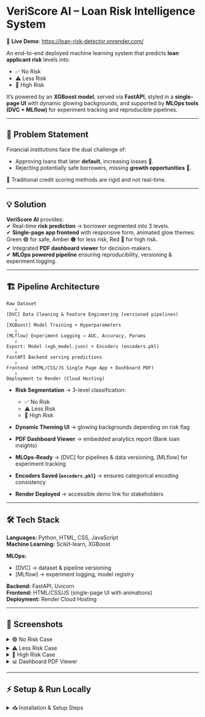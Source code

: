 # VeriScore AI – Loan Risk Intelligence System

🚀 **Live Demo**: https://loan-risk-detector.onrender.com/

An end-to-end deployed machine learning system that predicts **loan applicant risk** levels into:  
- ✅ No Risk  
- ⚠️ Less Risk  
- 🚨 High Risk  

It’s powered by an **XGBoost model**, served via **FastAPI**, styled in a **single-page UI** with dynamic glowing backgrounds, and supported by **MLOps tools (DVC + MLflow)** for experiment tracking and reproducible pipelines.  

---

## 📌 Problem Statement
Financial institutions face the dual challenge of:  
- Approving loans that later **default**, increasing losses 🔻.  
- Rejecting potentially safe borrowers, missing **growth opportunities** 🏦.  

📌 Traditional credit scoring methods are rigid and not real-time.  

---

## 💡 Solution
**VeriScore AI** provides:  
✔ Real-time **risk prediction** → borrower segmented into 3 levels.  
✔ **Single-page app frontend** with responsive form, animated glow themes:  
Green 🟢 for safe, Amber 🟠 for less risk, Red 🔴 for high risk.  
✔ Integrated **PDF dashboard viewer** for decision-makers.  
✔ **MLOps powered pipeline** ensuring reproducibility, versioning & experiment logging.  

---

## 🏗️ Pipeline Architecture

```text
Raw Dataset 
   ↓
[DVC] Data Cleaning & Feature Engineering (versioned pipelines)
   ↓
[XGBoost] Model Training + Hyperparameters
   ↓
[MLflow] Experiment Logging → AUC, Accuracy, Params
   ↓
Export: Model (xgb_model.json) + Encoders (encoders.pkl)
   ↓
FastAPI Backend serving predictions
   ↓
Frontend (HTML/CSS/JS Single Page App + Dashboard PDF)
   ↓
Deployment to Render (Cloud Hosting)
```

- **Risk Segmentation** → 3-level classification:  
  - ✅ No Risk  
  - ⚠️ Less Risk  
  - 🚨 High Risk  

- **Dynamic Theming UI** → glowing backgrounds depending on risk flag  
- **PDF Dashboard Viewer** → embedded analytics report (Bank loan insights)  
- **MLOps-Ready** → [DVC] for pipelines & data versioning, [MLflow] for experiment tracking  
- **Encoders Saved (`encoders.pkl`)** → ensures categorical encoding consistency  
- **Render Deployed** → accessible demo link for stakeholders  

---

## 🛠️ Tech Stack

**Languages:** Python, HTML, CSS, JavaScript  
**Machine Learning:** Scikit-learn, XGBoost  

**MLOps:**  
- [DVC] → dataset & pipeline versioning  
- [MLflow] → experiment logging, model registry  

**Backend:** FastAPI, Uvicorn  
**Frontend:** HTML/CSS/JS (single-page UI with animations)  
**Deployment:** Render Cloud Hosting  

---

## 📸 Screenshots

<details>
<summary>🟢 No Risk Case</summary>  
<br>  
No Risk Example  
</details>

<details>
<summary>⚠️ Less Risk Case</summary>  
<br>  
Less Risk Example  
</details>

<details>
<summary>🚨 High Risk Case</summary>  
<br>  
High Risk Example  
</details>

<details>
<summary>📊 Dashboard PDF Viewer</summary>  
<br>  
Dashboard Example  
</details>  

---

## ⚡ Setup & Run Locally

<details>
<summary>📥 Installation & Setup Steps</summary>  

### 1️⃣ Clone repository
```bash
git clone https://github.com/your-username/veriscore-ai.git
cd veriscore-ai
```
### 2️⃣ Create & activate virtual environment
```Bash

python -m venv venv
source venv/bin/activate        # Windows: venv\Scripts\activate
```
### 3️⃣ Install dependencies
```Bash

pip install -r requirements.txt
```
### 4️⃣ Run pipeline (DVC)
```Bash

dvc repro
```
### 5️⃣ Launch MLflow UI (optional, to see experiments)
```Bash

mlflow ui     # open: http://127.0.0.1:5000
```
### 6️⃣ Start FastAPI backend
```Bash

uvicorn deploy.serve:app --reload
```
### 7️⃣ Open App
```
➡ Head to: http://127.0.0.1:8000
```
###📊 Results
- Loan applicants segmented into No Risk / Less Risk / High Risk categories with predicted probability of default
DVC pipelines → new data triggers reproducible training & feature engineering
MLflow tracking → experiments logged with parameters, AUC/Accuracy, and models
Render deployment → real-time loan risk analysis demo available for end-users
🎯 Future Enhancements
✅ Add Hyperparameter Optimization (Optuna or Bayesian Optimization)
✅ Add more domain features (credit grade, employment length, delinquency history)
✅ Role-based dashboards (Applicant vs Analyst views)
✅ Auto-retraining CI/CD (GitHub Actions → Auto-deploy to Render)
✅ Containerization with Docker for scalable deployment
👨‍💻 Author
Developed by Your Name – Data Science & MLOps Enthusiast 👨‍💻

🔗 LinkedIn | 🌐 Render Demo | 📂 GitHub Repo


